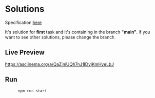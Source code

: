 # Solutions

Specification [here](https://docs.google.com/document/d/1hpjLfMBbEkPCSd7kY--Hvy1CHx68l1Q6BzCyyMSLSPw/edit)

It's solution for **first** task and it's containing in the branch **"main"**. If you want to see other solutions, please change the branch.

## Live Preview

https://asciinema.org/a/QaZiniUQh7nJ1IDvjKmHyeLbJ

## Run

  ```sh
        npm run start
   ```
